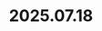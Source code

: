 ---
layout: post
title: 2025.07.18
image: 
  path: /assets/img/2025.lake_hollywood_park.jpeg
description: >
   Lake Hollywood Park, Los Angeles, USA
sitemap: false
---